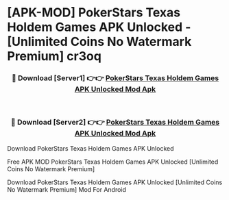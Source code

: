 # [APK-MOD] PokerStars  Texas Holdem Games APK Unlocked - [Unlimited Coins No Watermark Premium] cr3oq



<div align="center">
<h3>🔴 Download [Server1] 👉👉 <a href="https://momento.my/?title=PokerStars__Texas_Holdem_Games_APK_Unlocked">PokerStars  Texas Holdem Games APK Unlocked Mod Apk</a></h3><br>

<h3>🔴 Download [Server2] 👉👉 <a href="https://momento.my/?title=PokerStars__Texas_Holdem_Games_APK_Unlocked">PokerStars  Texas Holdem Games APK Unlocked Mod Apk</a></h3>
</div>



Download PokerStars  Texas Holdem Games APK Unlocked 

Free APK MOD PokerStars  Texas Holdem Games APK Unlocked [Unlimited Coins No Watermark Premium]

Download PokerStars  Texas Holdem Games APK Unlocked [Unlimited Coins No Watermark Premium] Mod For Android
